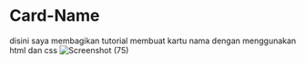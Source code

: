 # Card-Name
disini saya membagikan tutorial membuat kartu nama
dengan menggunakan html dan css
![Screenshot (75)]([https://github.com/reeoky/Card-Name/assets/141596091/74f90dbf-8892-4b20-af6a-52e3c0f75ca2](https://github.com/arthasa28/Card-Name/blob/master/img/Screenshot_1.png?raw=true))

